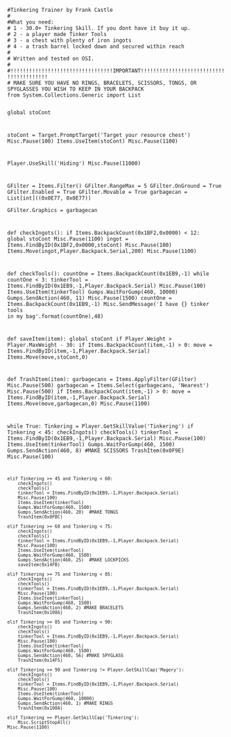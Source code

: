 <code>
#Tinkering Trainer by Frank Castle
#
#What you need:
# 1 - 30.0+ Tinkering Skill. If you dont have it buy it up. 
# 2 - a player made Tinker Tools
# 3 - a chest with plenty of iron ingots
# 4 - a trash barrel locked down and secured within reach
#
# Written and tested on OSI.
#
#!!!!!!!!!!!!!!!!!!!!!!!!!!!!!!!!!IMPORTANT!!!!!!!!!!!!!!!!!!!!!!!!!!!!!!!!!!!!!!!!
# MAKE SURE YOU HAVE NO RINGS, BRACELETS, SCISSORS, TONGS, OR SPYGLASSES YOU WISH TO KEEP IN YOUR BACKPACK
from System.Collections.Generic import List

global stoCont

stoCont = Target.PromptTarget('Target your resource chest')
Misc.Pause(100)
Items.UseItem(stoCont)
Misc.Pause(1100)

Player.UseSkill('Hiding')
Misc.Pause(11000)

GFilter = Items.Filter()
GFilter.RangeMax = 5
GFilter.OnGround = True
GFilter.Enabled = True
GFilter.Movable = True
garbagecan = List[int]((0x0E77, 0x0E77))  
GFilter.Graphics = garbagecan

def checkIngots():
    if Items.BackpackCount(0x1BF2,0x0000) < 12:
        global stoCont
        Misc.Pause(1100)
        ingot = Items.FindByID(0x1BF2,0x0000,stoCont)
        Misc.Pause(100)
        Items.Move(ingot,Player.Backpack.Serial,200)
        Misc.Pause(1100)

def checkTools():
    countOne = Items.BackpackCount(0x1EB9,-1)
    while countOne < 3:
        tinkerTool = Items.FindByID(0x1EB9,-1,Player.Backpack.Serial)
        Misc.Pause(100)
        Items.UseItem(tinkerTool)
        Gumps.WaitForGump(460, 10000)
        Gumps.SendAction(460, 11)
        Misc.Pause(1500)
        countOne = Items.BackpackCount(0x1EB9,-1)
        Misc.SendMessage('I have {} tinker tools in my bag'.format(countOne),48)
    
def saveItem(item):
    global stoCont
    if Player.Weight > Player.MaxWeight - 30:
        if Items.BackpackCount(item,-1) > 0:
            move = Items.FindByID(item,-1,Player.Backpack.Serial)
            Items.Move(move,stoCont,0)
        
def TrashItem(item):
    garbagecans = Items.ApplyFilter(GFilter)
    Misc.Pause(500)
    garbagecan = Items.Select(garbagecans, 'Nearest')
    Misc.Pause(500)
    if Items.BackpackCount(item,-1) > 0:
        move = Items.FindByID(item,-1,Player.Backpack.Serial)
        Items.Move(move,garbagecan,0) 
        Misc.Pause(1100)   
   
    
while True:
    Tinkering = Player.GetSkillValue('Tinkering')
    if Tinkering < 45:
        checkIngots()
        checkTools()
        tinkerTool = Items.FindByID(0x1EB9,-1,Player.Backpack.Serial)
        Misc.Pause(100)
        Items.UseItem(tinkerTool)
        Gumps.WaitForGump(460, 1500)
        Gumps.SendAction(460, 8)   #MAKE SCISSORS
        TrashItem(0x0F9E)
        Misc.Pause(100)

        
    elif Tinkering >= 45 and Tinkering < 60:
        checkIngots()
        checkTools()
        tinkerTool = Items.FindByID(0x1EB9,-1,Player.Backpack.Serial)
        Misc.Pause(100)
        Items.UseItem(tinkerTool)
        Gumps.WaitForGump(460, 1500)
        Gumps.SendAction(460, 20)  #MAKE TONGS
        TrashItem(0x0FBC) 
        
    elif Tinkering >= 60 and Tinkering < 75:
        checkIngots()
        checkTools()
        tinkerTool = Items.FindByID(0x1EB9,-1,Player.Backpack.Serial)
        Misc.Pause(100)
        Items.UseItem(tinkerTool)
        Gumps.WaitForGump(460, 1500)
        Gumps.SendAction(460, 25)  #MAKE LOCKPICKS
        saveItem(0x14FB)
       
    elif Tinkering >= 75 and Tinkering < 85:
        checkIngots()
        checkTools()
        tinkerTool = Items.FindByID(0x1EB9,-1,Player.Backpack.Serial)
        Misc.Pause(100)
        Items.UseItem(tinkerTool)
        Gumps.WaitForGump(460, 1500)
        Gumps.SendAction(460, 2) #MAKE BRACELETS
        TrashItem(0x1086)

    elif Tinkering >= 85 and Tinkering < 90:
        checkIngots()
        checkTools()
        tinkerTool = Items.FindByID(0x1EB9,-1,Player.Backpack.Serial)
        Misc.Pause(100)
        Items.UseItem(tinkerTool)
        Gumps.WaitForGump(460, 1500)
        Gumps.SendAction(460, 56) #MAKE SPYGLASS
        TrashItem(0x14F5)
        
    elif Tinkering >= 90 and Tinkering != Player.GetSkillCap('Magery'):
        checkIngots()
        checkTools()
        tinkerTool = Items.FindByID(0x1EB9,-1,Player.Backpack.Serial)
        Misc.Pause(100)
        Items.UseItem(tinkerTool)
        Gumps.WaitForGump(460, 10000)
        Gumps.SendAction(460, 1) #MAKE RINGS
        TrashItem(0x108A)
   
    elif Tinkering == Player.GetSkillCap('Tinkering'):
        Misc.ScriptStopAll()
    Misc.Pause(1100)


</code>